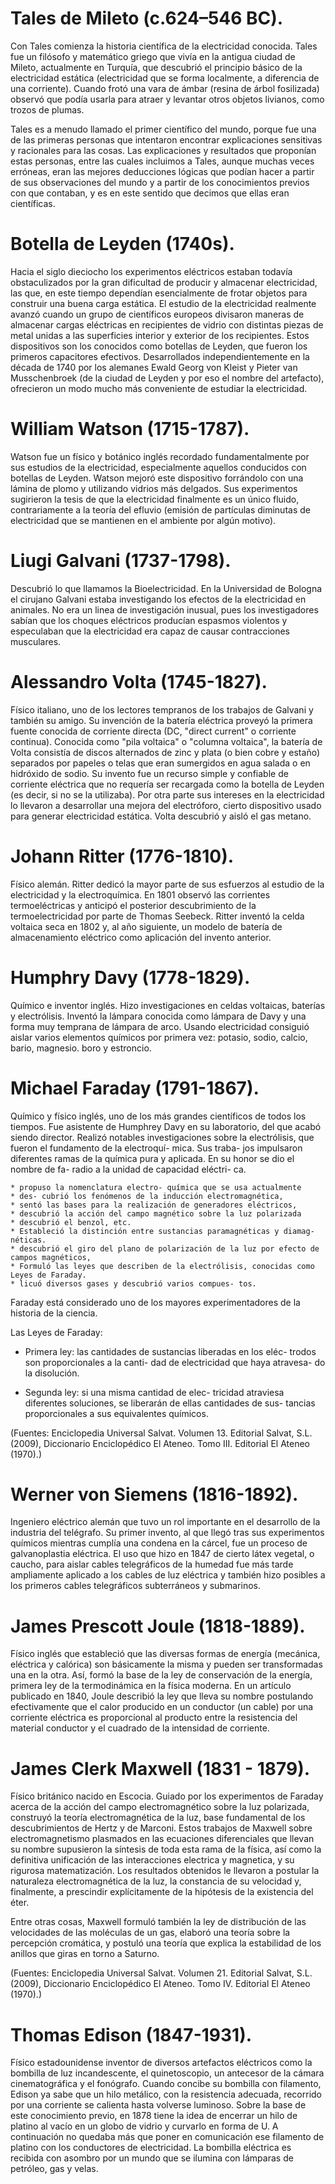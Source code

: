 Tales de Mileto (c.624–546 BC).
===============================

Con Tales comienza la historia científica de la electricidad conocida. Tales fue un filósofo y
matemático griego que vivía en la antigua ciudad de Mileto, actualmente en Turquía, que descubrió
el principio básico de la electricidad estática (electricidad que se forma localmente, a diferencia
de una corriente). Cuando frotó una vara de ámbar (resina de árbol fosilizada)
observó que podía usarla para atraer y levantar otros objetos livianos,
como trozos de plumas.

Tales es a menudo llamado el primer científico del mundo, porque
fue una de las primeras personas que intentaron encontrar explicaciones
sensitivas y racionales para las cosas. Las explicaciones y resultados que proponían estas personas, entre las cuales
incluimos a Tales, aunque muchas veces erróneas, eran las mejores deducciones lógicas que podían hacer a partir de sus observaciones del mundo y a partir de los conocimientos previos con que contaban, y es en este sentido que decimos que ellas eran científicas.


Botella de Leyden (1740s).
==========================

Hacia el siglo dieciocho los experimentos eléctricos estaban todavía obstaculizados
por la gran dificultad de producir y almacenar electricidad, las que, en este tiempo
dependían esencialmente de frotar objetos para construir una buena carga estática.
El estudio de la electricidad realmente avanzó cuando un grupo de científicos
europeos divisaron maneras de almacenar cargas eléctricas en recipientes de vidrio
con distintas piezas de metal unidas a las superficies interior y exterior de los recipientes.
Estos dispositivos son los conocidos como botellas de Leyden, que fueron los primeros
capacitores efectivos. Desarrollados independientemente en la década de 1740 por
los alemanes Ewald Georg von Kleist y Pieter van Musschenbroek (de la ciudad de
Leyden y por eso el nombre del artefacto), ofrecieron un modo mucho más conveniente
de estudiar la electricidad.


William Watson (1715-1787).
===========================

Watson fue un físico y botánico inglés recordado fundamentalmente por sus
estudios de la electricidad, especialmente aquellos conducidos con botellas
de Leyden. Watson mejoró este dispositivo forrándolo con una lámina de plomo
y utilizando vidrios más delgados. 
Sus experimentos sugirieron la tesis de que la electricidad finalmente es un
único fluido, contrariamente a la teoría del efluvio (emisión de partículas 
diminutas de electricidad que se mantienen en el ambiente por algún motivo). 


Liugi Galvani (1737-1798).
==========================

Descubrió lo que llamamos la Bioelectricidad. En la Universidad de Bologna
el cirujano Galvani estaba investigando los efectos de la electricidad en
animales. No era un linea de investigación inusual, pues los investigadores
sabían que los choques eléctricos producían espasmos violentos y especulaban
que la electricidad era capaz de causar contracciones musculares.


Alessandro Volta (1745-1827).
=============================

Físico italiano, uno de los lectores tempranos de los trabajos de Galvani y 
también su amigo.
Su invención de la batería eléctrica proveyó la primera fuente conocida de
corriente directa (DC, "direct current" o corriente continua).
Conocida como "pila voltaica" o "columna voltaica", la batería de Volta
consistía de discos alternados de zinc y plata (o bien cobre y estaño) separados
por papeles o telas que eran sumergidos en agua salada o en hidróxido de sodio.
Su invento fue un recurso simple y confiable de corriente eléctrica que no
requería ser recargada como la botella de Leyden (es decir, si no se la 
utilizaba).
Por otra parte sus intereses en la electricidad lo llevaron a desarrollar una
mejora del electróforo, cierto dispositivo usado para generar electricidad
estática.
Volta descubrió y aisló el gas metano.


Johann Ritter (1776-1810).
==========================

Físico alemán. Ritter dedicó la mayor parte de sus esfuerzos al estudio de
la electricidad y la electroquímica. En 1801 observó las corrientes
termoeléctricas y anticipó el posterior descubrimiento de la termoelectricidad
por parte de Thomas Seebeck. 
Ritter inventó la celda voltaica seca en 1802 y, al año siguiente, un modelo
de batería de almacenamiento eléctrico como aplicación del invento anterior.


Humphry Davy (1778-1829).
=========================

Químico e inventor inglés. Hizo investigaciones en celdas voltaicas, baterías y
electrólisis. Inventó la lámpara conocida como lámpara de Davy y una forma muy 
temprana de lámpara de arco.
Usando electricidad consiguió aislar varios elementos químicos por primera vez:
potasio, sodio, calcio, bario, magnesio. boro y estroncio.


Michael Faraday (1791-1867). 
============================

Químico y físico inglés, uno de los más grandes científicos de todos los tiempos. 
Fue asistente de Humphrey Davy en su laboratorio, del que acabó siendo director. Realizó notables investigaciones sobre la 
electrólisis, que fueron el fundamento de la electroquí- mica. Sus traba- jos
impulsaron diferentes ramas de la química pura y aplicada. 
En su honor se dio el nombre de fa- radio a la unidad de capacidad eléctri- ca.

	* propuso la nomenclatura electro- química que se usa actualmente
	* des- cubrió los fenómenos de la inducción electromagnética, 
	* sentó las bases para la realización de generadores eléctricos,
	* descubrió la acción del campo magnético sobre la luz polarizada
	* descubrió el benzol, etc. 
	* Estableció la distinción entre sustancias paramagnéticas y diamag- néticas. 
    * descubrió el giro del plano de polarización de la luz por efecto de campos magnéticos, 
	* Formuló las leyes que describen de la electrólisis, conocidas como Leyes de Faraday.
    * licuó diversos gases y descubrió varios compues- tos. 

Faraday está considerado uno de los mayores experimentadores de la historia de la ciencia.

Las Leyes de Faraday:

* Primera ley: las cantidades de sustancias 
  liberadas en los eléc- trodos son proporcionales a la canti- dad de electricidad que haya atravesa- do la disolución. 

* Segunda ley: si una misma cantidad de elec- tricidad atraviesa diferentes soluciones, se liberarán de 
  ellas cantidades de sus- tancias proporcionales a sus equivalentes químicos.

(Fuentes: Enciclopedia Universal Salvat. Volumen 13. Editorial Salvat, S.L. (2009), Diccionario Enciclopédico El Ateneo.
Tomo III. Editorial El Ateneo (1970).)


Werner von Siemens (1816-1892).
===============================

Ingeniero eléctrico alemán que tuvo un rol importante en el desarrollo
de la industria del telégrafo. Su primer invento, al que llegó tras sus
experimentos químicos mientras cumplía una condena en la cárcel, fue un
proceso de galvanoplastia eléctrica. El uso que hizo en 1847 de cierto látex
vegetal, o caucho, para aislar cables telegráficos de la humedad fue más tarde
ampliamente aplicado a los cables de luz eléctrica y también hizo posibles 
a los primeros cables telegráficos subterráneos y submarinos.


James Prescott Joule (1818-1889).
=================================

Físico inglés que estableció que las diversas formas de energía (mecánica, 
eléctrica y calórica) son básicamente la misma y pueden ser transformadas
una en la otra. Así, formó la base de la ley de conservación de la energía,
primera ley de la termodinámica en la física moderna.
En un artículo publicado en 1840, Joule describió la ley que lleva su nombre
postulando efectivamente que el calor producido en un conductor (un cable) por 
una corriente eléctrica es proporcional al producto entre la resistencia
del material conductor y el cuadrado de la intensidad de corriente.


James Clerk Maxwell (1831 - 1879).
==================================

Físico británico nacido en Escocia. Guiado por los experimentos de Faraday acerca de la acción
del campo electromagnético sobre la luz polarizada, construyó la teoría electromagnética de la luz,
base fundamental de los descubrimientos de Hertz y de Marconi. 
Estos trabajos de Maxwell sobre electromagnetismo plasmados en las ecuaciones diferenciales 
que llevan su nombre supusieron la síntesis de toda esta rama de la física, así como la definitiva
unificación de las interacciones electrica y magnetica, y su rigurosa matematización. Los resultados 
obtenidos le llevaron a postular la naturaleza electromagnética de la luz, la constancia de su 
velocidad y, finalmente, a prescindir explícitamente de la hipótesis de la existencia del éter.

Entre otras cosas, Maxwell formuló también la ley de
distribución de las velocidades de las moléculas de un gas, elaboró una teoría sobre la percepción
cromática, y postuló una teoría que explica la estabilidad de los anillos que giras en torno a
Saturno.

(Fuentes: Enciclopedia Universal Salvat. Volumen 21. Editorial Salvat, S.L. (2009), Diccionario Enciclopédico El Ateneo.
Tomo IV. Editorial El Ateneo (1970).)


Thomas Edison (1847-1931).
==========================

Físico estadounidense inventor de diversos artefactos eléctricos como la bombilla de luz incandescente, el
quinetoscopio, un antecesor de la cámara cinematográfica y 
el fonógrafo. Cuando concibe su bombilla con filamento, Edison ya sabe que un hilo metálico, con la resistencia
adecuada, recorrido por una corriente se calienta hasta volverse luminoso. Sobre la base de este conocimiento
previo, en 1878 tiene la idea de encerrar un hilo de platino al vacío en un globo de vidrio y curvarlo en
forma de U. A continuación no quedaba más que poner en comunicación ese filamento de platino con los 
conductores de electricidad. La bombilla eléctrica es recibida con asombro por un mundo que se ilumina con lámparas
de petróleo, gas y velas.
